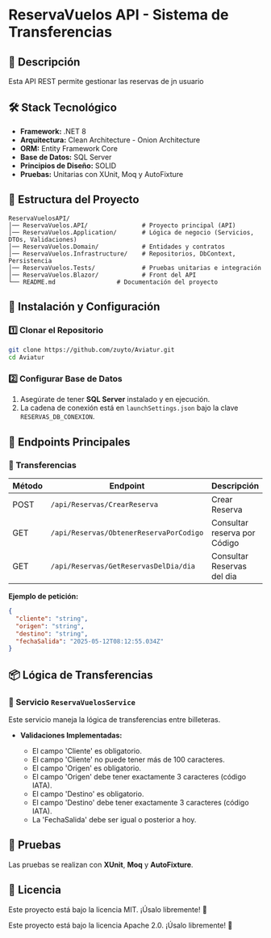 # ReservaVuelos API - Sistema de Transferencias

## 📌 Descripción

Esta API REST permite gestionar las reservas de jn usuario

## 🛠️ Stack Tecnológico

- **Framework:** .NET 8
- **Arquitectura:** Clean Architecture - Onion Architecture
- **ORM:** Entity Framework Core
- **Base de Datos:** SQL Server
- **Principios de Diseño:** SOLID
- **Pruebas:** Unitarias con XUnit, Moq y AutoFixture

## 📂 Estructura del Proyecto

```
ReservaVuelosAPI/
│── ReservaVuelos.API/               # Proyecto principal (API)
│── ReservaVuelos.Application/       # Lógica de negocio (Servicios, DTOs, Validaciones)
│── ReservaVuelos.Domain/            # Entidades y contratos
│── ReservaVuelos.Infrastructure/    # Repositorios, DbContext, Persistencia
│── ReservaVuelos.Tests/             # Pruebas unitarias e integración
│── ReservaVuelos.Blazor/            # Front del API
└── README.md                 # Documentación del proyecto
```

## 🚀 Instalación y Configuración

### 1️⃣ Clonar el Repositorio

```sh
git clone https://github.com/zuyto/Aviatur.git
cd Aviatur
```

### 2️⃣ Configurar Base de Datos

1. Asegúrate de tener **SQL Server** instalado y en ejecución.
2. La cadena de conexión está en `launchSettings.json` bajo la clave `RESERVAS_DB_CONEXION`.


## 📌 Endpoints Principales

### 🔹 Transferencias

| Método | Endpoint                | Descripción      |
| ------ | ----------------------- | ---------------- |
| POST   | `/api/Reservas/CrearReserva` | Crear Reserva |
| GET   | `/api/Reservas/ObtenerReservaPorCodigo` | Consultar reserva por Código |
| GET   | `/api/Reservas/GetReservasDelDia/dia` | Consultar Reservas del dia |

**Ejemplo de petición:**

```json
{
  "cliente": "string",
  "origen": "string",
  "destino": "string",
  "fechaSalida": "2025-05-12T08:12:55.034Z"
}
```

## 📦 Lógica de Transferencias

### 🔹 Servicio `ReservaVuelosService`

Este servicio maneja la lógica de transferencias entre billeteras.

- **Validaciones Implementadas:**

  - El campo 'Cliente' es obligatorio.
  - El campo 'Cliente' no puede tener más de 100 caracteres.
  - El campo 'Origen' es obligatorio.
  - El campo 'Origen' debe tener exactamente 3 caracteres (código IATA).
  - El campo 'Destino' es obligatorio.
  - El campo 'Destino' debe tener exactamente 3 caracteres (código IATA).
  - La 'FechaSalida' debe ser igual o posterior a hoy.

## 🧪 Pruebas

Las pruebas se realizan con **XUnit**, **Moq** y **AutoFixture**.

## 📜 Licencia

Este proyecto está bajo la licencia MIT. ¡Úsalo libremente! 🚀

Este proyecto está bajo la licencia Apache 2.0. ¡Úsalo libremente! 🚀

